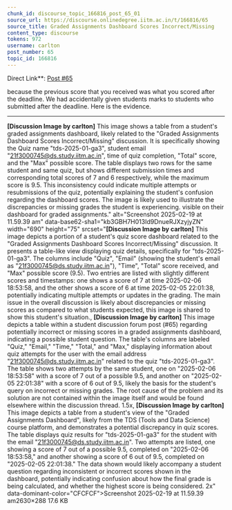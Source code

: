```yaml
---
chunk_id: discourse_topic_166816_post_65_01
source_url: https://discourse.onlinedegree.iitm.ac.in/t/166816/65
source_title: Graded Assignments Dashboard Scores Incorrect/Missing
content_type: discourse
tokens: 972
username: carlton
post_number: 65
topic_id: 166816
---
```


Direct Link**: [Post #65](https://discourse.onlinedegree.iitm.ac.in/t/166816/65)

because the previous score that you received was what you scored after the deadline. We had accidentally given students marks to students who submitted after the deadline. Here is the evidence.

---

**[Discussion Image by carlton]** This image shows a table from a student's graded assignments dashboard, likely related to the "Graded Assignments Dashboard Scores Incorrect/Missing" discussion. It is specifically showing the Quiz name "tds-2025-01-ga3", student email "21f3000745@ds.study.iitm.ac.in", time of quiz completion, "Total" score, and the "Max" possible score. The table displays two rows for the same student and same quiz, but shows different submission times and corresponding total scores of 7 and 6 respectively, while the maximum score is 9.5. This inconsistency could indicate multiple attempts or resubmissions of the quiz, potentially explaining the student's confusion regarding the dashboard scores. The image is likely used to illustrate the discrepancies or missing grades the student is experiencing. visible on their dashboard for graded assignments." alt="Screenshot 2025-02-19 at 11.59.39 am" data-base62-sha1="kb3GBH7H013Id9DnueRJXzyjyZN" width="690" height="75" srcset="**[Discussion Image by carlton]** This image depicts a portion of a student's quiz score dashboard related to the "Graded Assignments Dashboard Scores Incorrect/Missing" discussion. It presents a table-like view displaying quiz details, specifically for "tds-2025-01-ga3". The columns include "Quiz", "Email" (showing the student's email as "21f3000745@ds.study.iitm.ac.in"), "Time", "Total" score received, and "Max" possible score (9.5). Two entries are listed with slightly different scores and timestamps: one shows a score of 7 at time 2025-02-06 18:53:58, and the other shows a score of 6 at time 2025-02-05 22:01:38, potentially indicating multiple attempts or updates in the grading. The main issue in the overall discussion is likely about discrepancies or missing scores as compared to what students expected, this image is shared to show this student's situation., **[Discussion Image by carlton]** This image depicts a table within a student discussion forum post (#65) regarding potentially incorrect or missing scores in a graded assignments dashboard, indicating a possible student question. The table's columns are labeled "Quiz," "Email," "Time," "Total," and "Max," displaying information about quiz attempts for the user with the email address "21f3000745@ds.study.iitm.ac.in" related to the quiz "tds-2025-01-ga3". The table shows two attempts by the same student, one on "2025-02-06 18:53:58" with a score of 7 out of a possible 9.5, and another on "2025-02-05 22:01:38" with a score of 6 out of 9.5, likely the basis for the student's query on incorrect or missing grades. The root cause of the problem and its solution are not contained within the image itself and would be found elsewhere within the discussion thread. 1.5x, **[Discussion Image by carlton]** This image depicts a table from a student's view of the "Graded Assignments Dashboard", likely from the TDS (Tools and Data Science) course platform, and demonstrates a potential discrepancy in quiz scores. The table displays quiz results for "tds-2025-01-ga3" for the student with the email "21f3000745@ds.study.iitm.ac.in". Two attempts are listed, one showing a score of 7 out of a possible 9.5, completed on "2025-02-06 18:53:58," and another showing a score of 6 out of 9.5, completed on "2025-02-05 22:01:38." The data shown would likely accompany a student question regarding inconsistent or incorrect scores shown in the dashboard, potentially indicating confusion about how the final grade is being calculated, and whether the highest score is being considered. 2x" data-dominant-color="CFCFCF">Screenshot 2025-02-19 at 11.59.39 am2630×288 17.6 KB
